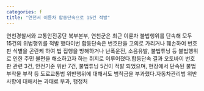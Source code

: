 ```yaml
---
categories: f
title: "연천서 이륜차 합동단속으로 15건 적발"
---
```

연천경찰서와 교통안전공단 북부본부, 연천군은 최근 이륜차 불법행위를 단속해 모두 15건의 위법행위를 적발 했다이번 합동단속은 번호판을 고의로 가리거나 훼손하여 번호판 식별을 곤란케 하여 법 집행을 방해하거나 난폭운전, 소음유발, 불법튜닝 등 불법행위로 인한 주민 불편을 해소하고자 하는 취지로 이루어졌다.합동단속 결과 오토바이 번호판 관련 3건, 안전기준 위반 7건, 불법튜닝 5건이 적발 되었으며, 현장에서 단속된 불법부착물 부착 등 도로교통법 위반행위에 대해서도 범칙금을 부과했다.자동차관리법 위반사항에 대해서는 과태료 부과, 행정처